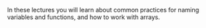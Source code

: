 In these lectures you will learn about common practices for naming variables and functions, and how to work with arrays.